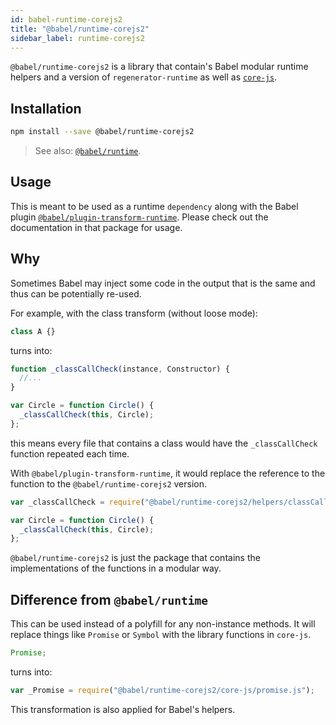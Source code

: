 ```yaml
---
id: babel-runtime-corejs2
title: "@babel/runtime-corejs2"
sidebar_label: runtime-corejs2
---
```


`@babel/runtime-corejs2` is a library that contain's Babel modular runtime helpers and a version of `regenerator-runtime` as well as [`core-js`](https://github.com/zloirock/core-js).

## Installation

```sh
npm install --save @babel/runtime-corejs2
```

> See also: [`@babel/runtime`](runtime.md).

## Usage

This is meant to be used as a runtime `dependency` along with the Babel plugin [`@babel/plugin-transform-runtime`](plugin-transform-runtime.md). Please check out the documentation in that package for usage.

## Why

Sometimes Babel may inject some code in the output that is the same and thus can be potentially re-used.

For example, with the class transform (without loose mode):

```js
class A {}
```

turns into:

```js
function _classCallCheck(instance, Constructor) {
  //...
}

var Circle = function Circle() {
  _classCallCheck(this, Circle);
};
```

this means every file that contains a class would have the `_classCallCheck` function repeated each time.

With `@babel/plugin-transform-runtime`, it would replace the reference to the function to the `@babel/runtime-corejs2` version.

```js
var _classCallCheck = require("@babel/runtime-corejs2/helpers/classCallCheck");

var Circle = function Circle() {
  _classCallCheck(this, Circle);
};
```

`@babel/runtime-corejs2` is just the package that contains the implementations of the functions in a modular way.

## Difference from `@babel/runtime`

This can be used instead of a polyfill for any non-instance methods.
It will replace things like `Promise` or `Symbol` with the library functions in `core-js`.

```js
Promise;
```

turns into:

```js
var _Promise = require("@babel/runtime-corejs2/core-js/promise.js");
```

This transformation is also applied for Babel's helpers.

